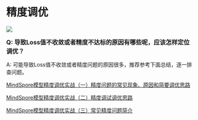 # 精度调优

<a href="https://gitee.com/mindspore/docs/blob/r1.8/docs/mindspore/source_zh_cn/faq/precision_tuning.md" target="_blank"><img src="https://mindspore-website.obs.cn-north-4.myhuaweicloud.com/website-images/r1.8/resource/_static/logo_source.png"></a>

<font size=3>**Q: 导致Loss值不收敛或者精度不达标的原因有哪些呢，应该怎样定位调优？**</font>

A: 可能导致Loss值不收敛或者精度问题的原因很多，推荐参考下面总结，逐一排查问题。

[MindSpore模型精度调优实战（一）精度问题的常见现象、原因和简要调优思路](https://bbs.huaweicloud.com/forum/forum.php?mod=viewthread&tid=102750)

[MindSpore模型精度调优实战（二）精度调试调优思路](https://bbs.huaweicloud.com/forum/forum.php?mod=viewthread&tid=106624)

[MindSpore模型精度调优实战（三）常见精度问题简介](https://bbs.huaweicloud.com/forum/forum.php?mod=viewthread&tid=119271)
